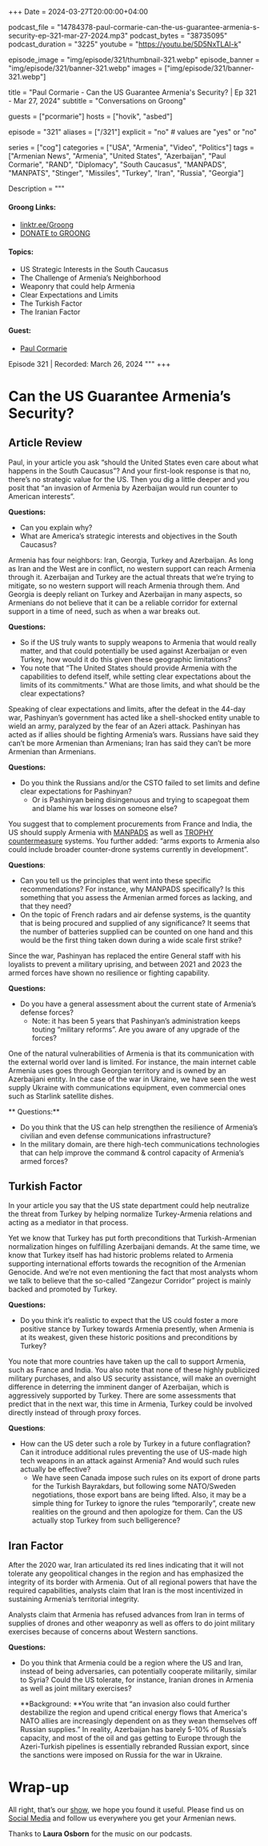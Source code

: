 +++
Date = 2024-03-27T20:00:00+04:00

podcast_file = "14784378-paul-cormarie-can-the-us-guarantee-armenia-s-security-ep-321-mar-27-2024.mp3"
podcast_bytes = "38735095"
podcast_duration = "3225"
youtube = "https://youtu.be/5D5NxTLAI-k"

episode_image = "img/episode/321/thumbnail-321.webp"
episode_banner = "img/episode/321/banner-321.webp"
images = ["img/episode/321/banner-321.webp"]

title = "Paul Cormarie - Can the US Guarantee Armenia's Security? | Ep 321 - Mar 27, 2024"
subtitle = "Conversations on Groong"

guests = ["pcormarie"]
hosts = ["hovik", "asbed"]

episode = "321"
aliases = ["/321"]
explicit = "no" # values are "yes" or "no"

series = ["cog"]
categories = ["USA", "Armenia", "Video", "Politics"]
tags = ["Armenian News", "Armenia", "United States", "Azerbaijan", "Paul Cormarie", "RAND", "Diplomacy", "South Caucasus", "MANPADS", "MANPATS", "Stinger", "Missiles", "Turkey", "Iran", "Russia", "Georgia"]

Description = """

#### Groong Links:
* [linktr.ee/Groong](https://linktr.ee/groong)
* [DONATE to GROONG](https://podcasts.groong.org/donate)

#### Topics:
* US Strategic Interests in the South Caucasus
* The Challenge of Armenia’s Neighborhood
* Weaponry that could help Armenia
* Clear Expectations and Limits
* The Turkish Factor
* The Iranian Factor

#### Guest:
* [Paul Cormarie](/guest/pcormarie)

Episode 321 | Recorded: March 26, 2024
"""
+++


# Can the US Guarantee Armenia’s Security?


## Article Review

Paul, in your article you ask “should the United States even care about what happens in the South Caucasus”? And your first-look response is that no, there’s no strategic value for the US. Then you dig a little deeper and you posit that “an invasion of Armenia by Azerbaijan would run counter to American interests”.

**Questions:**

* Can you explain why?
* What are America’s strategic interests and objectives in the South Caucasus?

Armenia has four neighbors: Iran, Georgia, Turkey and Azerbaijan. As long as Iran and the West are in conflict, no western support can reach Armenia through it. Azerbaijan and Turkey are the actual threats that we’re trying to mitigate, so no western support will reach Armenia through them. And Georgia is deeply reliant on Turkey and Azerbaijan in many aspects, so Armenians do not believe that it can be a reliable corridor for external support in a time of need, such as when a war breaks out.

**Questions:**

* So if the US truly wants to supply weapons to Armenia that would really matter, and that could potentially be used against Azerbaijan or even Turkey, how would it do this given these geographic limitations?
* You note that “The United States should provide Armenia with the capabilities to defend itself, while setting clear expectations about the limits of its commitments.” What are those limits, and what should be the clear expectations?

Speaking of clear expectations and limits, after the defeat in the 44-day war, Pashinyan’s government has acted like a shell-shocked entity unable to wield an army, paralyzed by the fear of an Azeri attack. Pashinyan has acted as if allies should be fighting Armenia’s wars. Russians have said they can’t be more Armenian than Armenians; Iran has said they can’t be more Armenian than Armenians.

**Questions:**

* Do you think the Russians and/or the CSTO failed to set limits and define clear expectations for Pashinyan?
    * Or is Pashinyan being disingenuous and trying to scapegoat them and blame his war losses on someone else?

You suggest that to complement procurements from France and India, the US should supply Armenia with [MANPADS](https://www.armscontrol.org/factsheets/manpads#:~:text=Man%2Dportable%20air%20defense%20systems,%2Dfired%20anti%2Daircraft%20missiles.) as well as [TROPHY countermeasure](https://en.wikipedia.org/wiki/Trophy_(countermeasure)) systems. You further added: “arms exports to Armenia also could include broader counter-drone systems currently in development”.

**Questions**:

* Can you tell us the principles that went into these specific recommendations? For instance, why MANPADS specifically? Is this something that you assess the Armenian armed forces as lacking, and that they need?
* On the topic of French radars and air defense systems, is the quantity that is being procured and supplied of any significance? It seems that the number of batteries supplied can be counted on one hand and this would be the first thing taken down during a wide scale first strike?

Since the war, Pashinyan has replaced the entire General staff with his loyalists to prevent a military uprising, and between 2021 and 2023 the armed forces have shown no resilience or fighting capability.

**Questions:**

* Do you have a general assessment about the current state of Armenia’s defense forces?
    * Note: it has been 5 years that Pashinyan’s administration keeps touting “military reforms”. Are you aware of any upgrade of the forces?

One of the natural vulnerabilities of Armenia is that its communication with the external world over land is limited. For instance, the main internet cable Armenia uses goes through Georgian territory and is owned by an Azerbaijani entity. In the case of the war in Ukraine, we have seen the west supply Ukraine with communications equipment, even commercial ones such as Starlink satellite dishes.

** Questions:**

* Do you think that the US can help strengthen the resilience of Armenia’s civilian and even defense communications infrastructure?
* In the military domain, are there high-tech communications technologies that can help improve the command & control capacity of Armenia’s armed forces?

## Turkish Factor

In your article you say that the US state department could help neutralize the threat from Turkey by helping normalize Turkey-Armenia relations and acting as a mediator in that process.

Yet we know that Turkey has put forth preconditions that Turkish-Armenian normalization hinges on fulfilling Azerbaijani demands. At the same time, we know that Turkey itself has had historic problems related to Armenia supporting international efforts towards the recognition of the Armenian Genocide. And we’re not even mentioning the fact that most analysts whom we talk to believe that the so-called “Zangezur Corridor” project is mainly backed and promoted by Turkey. 

**Questions:**

* Do you think it’s realistic to expect that the US could foster a more positive stance by Turkey towards Armenia presently, when Armenia is at its weakest, given these historic positions and preconditions by Turkey?

You note that more countries have taken up the call to support Armenia, such as France and India. You also note that none of these highly publicized military purchases, and also US security assistance, will make an overnight difference in deterring the imminent danger of Azerbaijan, which is aggressively supported by Turkey. There are some assessments that predict that in the next war, this time in Armenia, Turkey could be involved directly instead of through proxy forces.

**Questions**:

* How can the US deter such a role by Turkey in a future conflagration? Can it introduce additional rules preventing the use of US-made high tech weapons in an attack against Armenia? And would such rules actually be effective?
    * We have seen Canada impose such rules on its export of drone parts for the Turkish Bayrakdars, but following some NATO/Sweden negotiations, those export bans are being lifted. Also, it may be a simple thing for Turkey to ignore the rules “temporarily”, create new realities on the ground and then apologize for them. Can the US actually stop Turkey from such belligerence?

## Iran Factor

After the 2020 war, Iran articulated its red lines indicating that it will not tolerate any geopolitical changes in the region and has emphasized the integrity of its border with Armenia. Out of all regional powers that have the required capabilities, analysts claim that Iran is the most incentivized in sustaining Armenia’s territorial integrity.

Analysts claim that Armenia has refused advances from Iran in terms of supplies of drones and other weaponry as well as offers to do joint military exercises because of concerns about Western sanctions. 

**Questions:**

* Do you think that Armenia could be a region where the US and Iran, instead of being adversaries, can potentially cooperate militarily, similar to Syria? Could the US tolerate, for instance, Iranian drones in Armenia as well as joint military exercises? 

    **Background: **You write that “an invasion also could further destabilize the region and upend critical energy flows that America's NATO allies are increasingly dependent on as they wean themselves off Russian supplies.” In reality, Azerbaijan has barely 5-10% of Russia’s capacity, and most of the oil and gas getting to Europe through the Azeri-Turkish pipelines is essentially rebranded Russian export, since the sanctions were imposed on Russia for the war in Ukraine.

# Wrap-up

All right, that’s our [show](https://podcasts.groong.org/), we hope you found it useful. Please find us on [Social Media](https://lintr.ee/groong) and follow us everywhere you get your Armenian news.

Thanks to **Laura Osborn** for the music on our podcasts.
